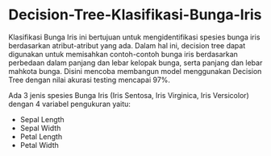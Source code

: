 # Decision-Tree-Klasifikasi-Bunga-Iris

Klasifikasi Bunga Iris ini bertujuan untuk mengidentifikasi spesies bunga iris berdasarkan atribut-atribut yang ada. Dalam hal ini, decision tree dapat digunakan untuk memisahkan contoh-contoh bunga iris berdasarkan perbedaan dalam panjang dan lebar kelopak bunga, serta panjang dan lebar mahkota bunga.
Disini mencoba membangun model menggunakan Decision Tree dengan nilai akurasi testing mencapai 97%.

Ada 3 jenis spesies Bunga Iris (Iris Sentosa, Iris Virginica, Iris Versicolor) dengan 4 variabel pengukuran yaitu:
- Sepal Length
- Sepal Width
- Petal Length
- Petal Width

